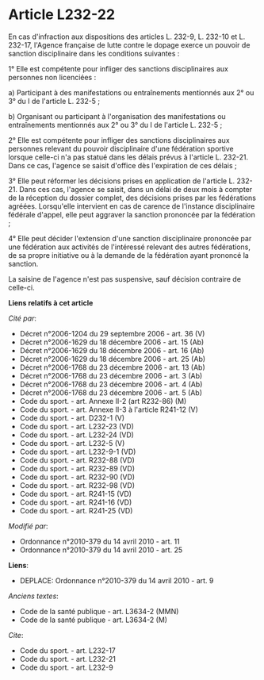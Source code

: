 # Article L232-22

En cas d'infraction aux dispositions des articles L. 232-9, L. 232-10 et L. 232-17, l'Agence française de lutte contre le
dopage exerce un pouvoir de sanction disciplinaire dans les conditions suivantes : 

1° Elle est compétente pour infliger des sanctions disciplinaires aux personnes non licenciées : 

a) Participant à des manifestations ou entraînements mentionnés aux 2° ou 3° du I de l'article L. 232-5 ; 

b) Organisant ou participant à l'organisation des manifestations ou entraînements mentionnés aux 2° ou 3° du I de l'article
L. 232-5 ; 

2° Elle est compétente pour infliger des sanctions disciplinaires aux personnes relevant du pouvoir disciplinaire d'une
fédération sportive lorsque celle-ci n'a pas statué dans les délais prévus à l'article L. 232-21. Dans ce cas, l'agence se
saisit d'office dès l'expiration de ces délais ; 

3° Elle peut réformer les décisions prises en application de l'article L. 232-21. Dans ces cas, l'agence se saisit, dans un
délai de deux mois à compter de la réception du dossier complet, des décisions prises par les fédérations agréées.
Lorsqu'elle intervient en cas de carence de l'instance disciplinaire fédérale d'appel, elle peut aggraver la sanction
prononcée par la fédération ; 

4° Elle peut décider l'extension d'une sanction disciplinaire prononcée par une fédération aux activités de l'intéressé
relevant des autres fédérations, de sa propre initiative ou à la demande de la fédération ayant prononcé la sanction. 

La saisine de l'agence n'est pas suspensive, sauf décision contraire de celle-ci.

**Liens relatifs à cet article**

_Cité par_:

  - Décret n°2006-1204 du 29 septembre 2006 - art. 36 (V)
  - Décret n°2006-1629 du 18 décembre 2006 - art. 15 (Ab)
  - Décret n°2006-1629 du 18 décembre 2006 - art. 16 (Ab)
  - Décret n°2006-1629 du 18 décembre 2006 - art. 25 (Ab)
  - Décret n°2006-1768 du 23 décembre 2006 - art. 13 (Ab)
  - Décret n°2006-1768 du 23 décembre 2006 - art. 3 (Ab)
  - Décret n°2006-1768 du 23 décembre 2006 - art. 4 (Ab)
  - Décret n°2006-1768 du 23 décembre 2006 - art. 5 (Ab)
  - Code du sport. - art. Annexe II-2 (art R232-86) (M)
  - Code du sport. - art. Annexe II-3 à l'article R241-12 (V)
  - Code du sport. - art. D232-1 (V)
  - Code du sport. - art. L232-23 (VD)
  - Code du sport. - art. L232-24 (VD)
  - Code du sport. - art. L232-5 (V)
  - Code du sport. - art. L232-9-1 (VD)
  - Code du sport. - art. R232-88 (VD)
  - Code du sport. - art. R232-89 (VD)
  - Code du sport. - art. R232-90 (VD)
  - Code du sport. - art. R232-98 (VD)
  - Code du sport. - art. R241-15 (VD)
  - Code du sport. - art. R241-16 (VD)
  - Code du sport. - art. R241-25 (VD)

_Modifié par_:

  - Ordonnance n°2010-379 du 14 avril 2010 - art. 11
  - Ordonnance n°2010-379 du 14 avril 2010 - art. 25

**Liens**:

  - DEPLACE: Ordonnance n°2010-379 du 14 avril 2010 - art. 9

_Anciens textes_:

  - Code de la santé publique - art. L3634-2 (MMN)
  - Code de la santé publique - art. L3634-2 (M)

_Cite_:

  - Code du sport. - art. L232-17
  - Code du sport. - art. L232-21
  - Code du sport. - art. L232-9
